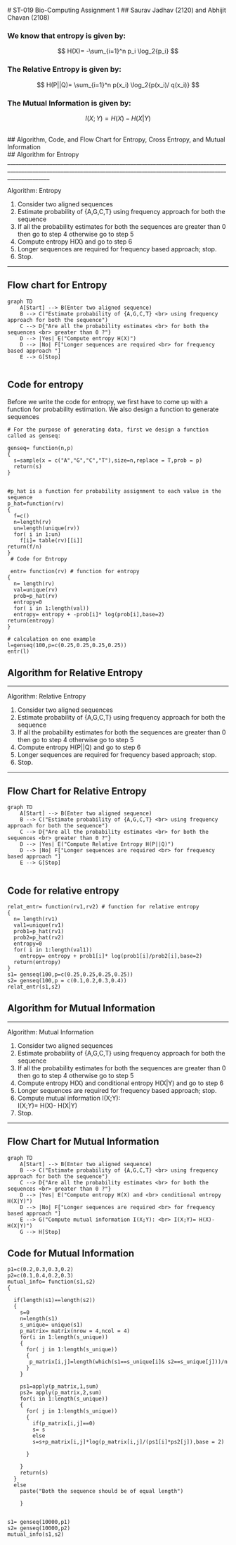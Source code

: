 <br>
<br>
<br>
<br>
<br>
<br>
<br>
<br>
<br>
<br>
<br>
<br>
<br>
<br>
<br>
<br>
<br>
# ST-019 Bio-Computing Assignment 1
## Saurav Jadhav (2120) and Abhijit Chavan (2108)
<br>


### We know that entropy is given by:

$$ H(X)= -\sum_{i=1}^n p_i  \log_2{p_i} $$

### The Relative Entropy is given by:

$$ H(P||Q)= \sum_{i=1}^n p(x_i) \log_2{p(x_i)/ q(x_i)} $$

### The Mutual Information is given by: 
$$ I(X;Y)= H(X)- H(X|Y) $$

<br> 
## Algorithm, Code, and Flow Chart for Entropy, Cross Entropy, and Mutual Information  
<br>
## Algorithm for Entropy 
___________________________________________________________________________________________________________________________________________________________________________

Algorithm: Entropy

1. Consider two aligned sequences
2. Estimate probability of {A,G,C,T} using frequency approach for both the sequence
3. If all the probability estimates for both the sequences are greater than 0 then go to step 4 otherwise go to step 5 
4. Compute entropy H(X) and go to step 6 
5. Longer sequences are required for frequency based approach; stop.
6. Stop.
___________________________________________________________________________________________________________________________________________________________________________
## Flow chart for Entropy
```mermaid
graph TD
    A[Start] --> B(Enter two aligned sequence)
    B --> C("Estimate probability of {A,G,C,T} <br> using frequency approach for both the sequence")
    C --> D{"Are all the probability estimates <br> for both the sequences <br> greater than 0 ?"}
    D --> |Yes| E("Compute entropy H(X)")
    D --> |No| F["Longer sequences are required <br> for frequency based approach "]
    E --> G[Stop] 
    
```
## Code for entropy

Before we write the code for entropy, we first have to come up with a function for probability estimation.
We also design a function to generate sequences 
```
# For the purpose of generating data, first we design a function called as genseq:

genseq= function(n,p)
{
  s=sample(x = c("A","G","C","T"),size=n,replace = T,prob = p)
  return(s)
}


#p_hat is a function for probability assignment to each value in the sequence
p_hat=function(rv)
{
  f=c()
  n=length(rv)
  un=length(unique(rv))
  for( i in 1:un)
    f[i]= table(rv)[[i]]
return(f/n)
}
 # Code for Entropy
 
 entr= function(rv) # function for entropy
{
  n= length(rv)
  val=unique(rv)
  prob=p_hat(rv)
  entropy=0
  for( i in 1:length(val))
  entropy= entropy + -prob[i]* log(prob[i],base=2)
return(entropy)  
}

# calculation on one example
l=genseq(100,p=c(0.25,0.25,0.25,0.25))
entr(l)
```
## Algorithm for Relative Entropy

___________________________________________________________________________________________________________________________________________________________________________

Algorithm: Relative Entropy

1. Consider two aligned sequences
2. Estimate probability of {A,G,C,T} using frequency approach for both the sequence
3. If all the probability estimates for both the sequences are greater than 0 then go to step 4 otherwise go to step 5 
4. Compute entropy H(P||Q) and go to step 6 
5. Longer sequences are required for frequency based approach; stop.
6. Stop. 
___________________________________________________________________________________________________________________________________________________________________________

## Flow Chart for Relative Entropy
```mermaid
graph TD
    A[Start] --> B(Enter two aligned sequence)
    B --> C("Estimate probability of {A,G,C,T} <br> using frequency approach for both the sequence")
    C --> D{"Are all the probability estimates <br> for both the sequences <br> greater than 0 ?"}
    D --> |Yes| E("Compute Relative Entropy H(P||Q)")
    D --> |No| F["Longer sequences are required <br> for frequency based approach "]
    E --> G[Stop] 
    
```
## Code for relative entropy
```
relat_entr= function(rv1,rv2) # function for relative entropy
{
  n= length(rv1)
  val1=unique(rv1)
  prob1=p_hat(rv1)
  prob2=p_hat(rv2)
  entropy=0
  for( i in 1:length(val1))
    entropy= entropy + prob1[i]* log(prob1[i]/prob2[i],base=2)
  return(entropy)  
}
s1= genseq(100,p=c(0.25,0.25,0.25,0.25))
s2= genseq(100,p = c(0.1,0.2,0.3,0.4))
relat_entr(s1,s2)
```
## Algorithm for Mutual Information 
___________________________________________________________________________________________________________________________________________________________________________

Algorithm: Mutual Information

1. Consider two aligned sequences
2. Estimate probability of {A,G,C,T} using frequency approach for both the sequence
3. If all the probability estimates for both the sequences are greater than 0 then go to step 4 otherwise go to step 5 
4. Compute entropy H(X) and conditional entropy H(X|Y) and go to step 6 
5. Longer sequences are required for frequency based approach; stop.
6. Compute mutual information I(X;Y): <br> I(X;Y)= H(X)- H(X|Y)
7. Stop. 
___________________________________________________________________________________________________________________________________________________________________________
## Flow Chart for Mutual Information 
```mermaid
graph TD
    A[Start] --> B(Enter two aligned sequence)
    B --> C("Estimate probability of {A,G,C,T} <br> using frequency approach for both the sequence")
    C --> D{"Are all the probability estimates <br> for both the sequences <br> greater than 0 ?"}
    D --> |Yes| E("Compute entropy H(X) and <br> conditional entropy H(X|Y)")
    D --> |No| F["Longer sequences are required <br> for frequency based approach "]
    E --> G("Compute mutual information I(X;Y): <br> I(X;Y)= H(X)- H(X|Y)") 
    G --> H[Stop]
```
## Code for Mutual Information
```
p1=c(0.2,0.3,0.3,0.2)
p2=c(0.1,0.4,0.2,0.3)
mutual_info= function(s1,s2)
{
  
  if(length(s1)==length(s2))
  {
    s=0
    n=length(s1)
    s_unique= unique(s1)
    p_matrix= matrix(nrow = 4,ncol = 4)
    for(i in 1:length(s_unique))
    {
      for( j in 1:length(s_unique))
      {
       p_matrix[i,j]=length(which(s1==s_unique[i]& s2==s_unique[j]))/n
      }
    }
    
    ps1=apply(p_matrix,1,sum)
    ps2= apply(p_matrix,2,sum)
    for(i in 1:length(s_unique))
    {
      for( j in 1:length(s_unique))
      {
        if(p_matrix[i,j]==0)
        s= s 
        else
        s=s+p_matrix[i,j]*log(p_matrix[i,j]/(ps1[i]*ps2[j]),base = 2)
  
      }
      
    }
    return(s)
  }
  else
    paste("Both the sequence should be of equal length")

    }


s1= genseq(10000,p1)
s2= genseq(10000,p2)
mutual_info(s1,s2)
```


